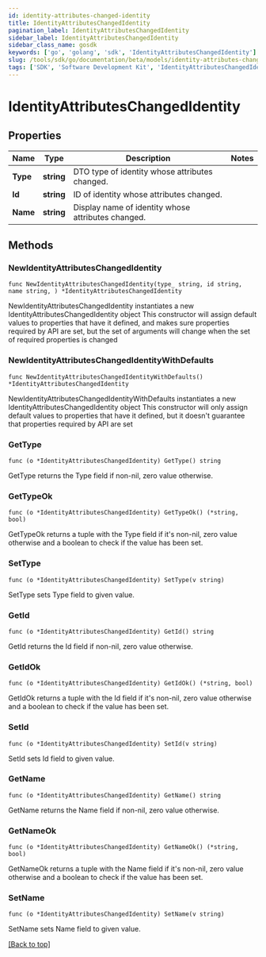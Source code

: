 ```yaml
---
id: identity-attributes-changed-identity
title: IdentityAttributesChangedIdentity
pagination_label: IdentityAttributesChangedIdentity
sidebar_label: IdentityAttributesChangedIdentity
sidebar_class_name: gosdk
keywords: ['go', 'golang', 'sdk', 'IdentityAttributesChangedIdentity'] 
slug: /tools/sdk/go/documentation/beta/models/identity-attributes-changed-identity
tags: ['SDK', 'Software Development Kit', 'IdentityAttributesChangedIdentity']
---
```


# IdentityAttributesChangedIdentity

## Properties

Name | Type | Description | Notes
------------ | ------------- | ------------- | -------------
**Type** | **string** | DTO type of identity whose attributes changed. | 
**Id** | **string** | ID of identity whose attributes changed. | 
**Name** | **string** | Display name of identity whose attributes changed. | 

## Methods

### NewIdentityAttributesChangedIdentity

`func NewIdentityAttributesChangedIdentity(type_ string, id string, name string, ) *IdentityAttributesChangedIdentity`

NewIdentityAttributesChangedIdentity instantiates a new IdentityAttributesChangedIdentity object
This constructor will assign default values to properties that have it defined,
and makes sure properties required by API are set, but the set of arguments
will change when the set of required properties is changed

### NewIdentityAttributesChangedIdentityWithDefaults

`func NewIdentityAttributesChangedIdentityWithDefaults() *IdentityAttributesChangedIdentity`

NewIdentityAttributesChangedIdentityWithDefaults instantiates a new IdentityAttributesChangedIdentity object
This constructor will only assign default values to properties that have it defined,
but it doesn't guarantee that properties required by API are set

### GetType

`func (o *IdentityAttributesChangedIdentity) GetType() string`

GetType returns the Type field if non-nil, zero value otherwise.

### GetTypeOk

`func (o *IdentityAttributesChangedIdentity) GetTypeOk() (*string, bool)`

GetTypeOk returns a tuple with the Type field if it's non-nil, zero value otherwise
and a boolean to check if the value has been set.

### SetType

`func (o *IdentityAttributesChangedIdentity) SetType(v string)`

SetType sets Type field to given value.


### GetId

`func (o *IdentityAttributesChangedIdentity) GetId() string`

GetId returns the Id field if non-nil, zero value otherwise.

### GetIdOk

`func (o *IdentityAttributesChangedIdentity) GetIdOk() (*string, bool)`

GetIdOk returns a tuple with the Id field if it's non-nil, zero value otherwise
and a boolean to check if the value has been set.

### SetId

`func (o *IdentityAttributesChangedIdentity) SetId(v string)`

SetId sets Id field to given value.


### GetName

`func (o *IdentityAttributesChangedIdentity) GetName() string`

GetName returns the Name field if non-nil, zero value otherwise.

### GetNameOk

`func (o *IdentityAttributesChangedIdentity) GetNameOk() (*string, bool)`

GetNameOk returns a tuple with the Name field if it's non-nil, zero value otherwise
and a boolean to check if the value has been set.

### SetName

`func (o *IdentityAttributesChangedIdentity) SetName(v string)`

SetName sets Name field to given value.



[[Back to top]](#) 


